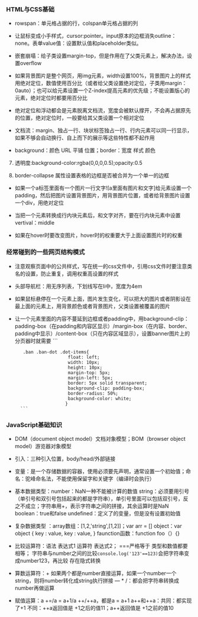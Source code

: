 ### HTML与CSS基础

+ rowspan：单元格占据的行，colspan单元格占据的列

+ 让鼠标变成小手样式，cursor:pointer。input原本的边框消失outline：none。表单value值：设置默认值和placeholder类似。

+ 嵌套崩塌：给子类设置margin-top，但是作用在了父类元素上，解决办法，设置overflow

+ 如果背景图片是整个网页，用img元素，width设置100%，背景图片上的样式用绝对定位，数值使用百分比（或者给父类设置绝对定位，子类用margin：0auto）；也可以给元素设置一个Z-index提高元素的优先级；不能设置版心的元素，绝对定位时都要用百分比

+ 绝对定位和浮动都会是元素脱离文档流，宽度会被默认撑开，不会再占据原先的位置，绝对定位时，一般要给其父类设置一个相对定位

+ 文档流：margin、独占一行、块状标签独占一行、行内元素可以同一行显示，如果不够会自动换行、自上而下的展示等这些特性都不起作用

+ background：颜色 URL 平铺 位置；border：宽度 样式 颜色

7. 透明度:background-color:rgba(0,0,0,0.5);opacity:0.5

8. border-collapse 属性设置表格的边框是否被合并为一个单一的边框

+ 如果一个a标签里面有一个图片一行文字![a里面有图片和文字]给元素设置一个padding，然后把图片设置背景图片，用背景图片位置，或者给背景图片设置一个div，用绝对定位

* 当把一个元素转换成行内块元素后，和文字对齐，要在行内块元素中设置vertival：middle

* 如果在hover时要改变图片，hover时的权重要大于上面设置图片时的权重



### 经常碰到的一些网页结构模式
+ 注意观察页面中的公共样式，写在统一的css文件中，引用css文件时要注意类名的设置，防止重复，调用权重高设置的样式

+ 头部导航栏：用无序列表，下划线写在li中，宽度为4em

+ 如果鼠标悬停在一个元素上面，图片发生变化，可以把大的图片或者阴影设在最上面的元素上，用背景颜色或者背景图片，父类设置被覆盖的图片

+ 让一个元素里面的内容不蔓延到边框或者padding中，用background-clip：padding-box（在padding和内容区显示）/margin-box（在内容、border、padding中显示）/content-box（只在内容区域显示），设置banner图片上的分页器时就需要
        ```

         .ban .ban-dot .dot-items{  
	                      float: left;  
	                      width: 10px;  
	                      height: 10px;  
	                      margin-top: 5px;  
	                      margin-left: 5px;
	                      border: 5px solid transparent;
	                      background-clip: padding-box;
	                      border-radius: 50%;
	                      background-color: white;
                         }
        ```



### JavaScript基础知识

+ DOM（document object model）文档对象模型；BOM（browser object model）游览器对象模型

+ 引入：三种引入位置，body/head/外部链接

+ 变量：是一个存储数据的容器，使用必须要先声明，通常设置一个初始值；命名：驼峰命名法，不能使用保留字和关键字（编译时会执行）

+ 基本数据类型：number：NaN一种不能被计算的数值
                string：必须要用引号（单引号和双引号包括起来的都是字符串），单引号里面可以包括双引号，反之不成立；字符串用+，表示字符串之间的拼接，其余运算时是NaN
                boolean：true和false
                undefined：定义了的变量，但是没有设置初始值

+ 复杂数据类型 ：array数组：[1,2,'string',[1,2]]；var arr = []
                  object：var object {
                      key : value,
                      key : value,
                  }
                  faunction函数：function  foo（）{}

+ 比较运算符：语法 表达式1 运算符 表达式2；
              ===严格等于 类型和数值都要相等；
              字符串与number之间的比较`console.log('123'==123)`会把字符串变成number123，再比较  存在隐式转换

+ 算数运算符：+ 如果两个都是number直接运算，如果一个number一个string，则将number转化成string执行拼接 
              —  * /：都会把字符串转换成number再做运算

+ 赋值运算：a +=/a = a+1/a ++/++a，都是a = a+1
            a++和++a：共同：都实现了+1
                      不同：++a返回值是 +1之后的值11；a++返回值是 +1之前的值10
